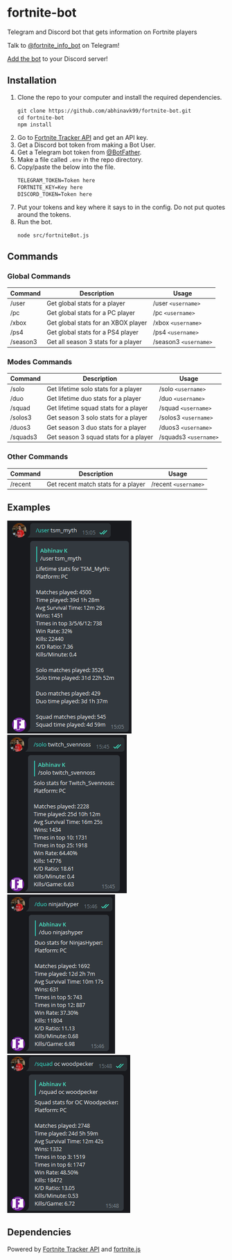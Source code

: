 # fortnite-bot
Telegram and Discord bot that gets information on Fortnite players

Talk to [@fortnite_info_bot](https://t.me/fortnite_info_bot) on Telegram!

[Add the bot](https://discordapp.com/oauth2/authorize?client_id=435307828891090944&scope=bot) to your Discord server!

## Installation
1. Clone the repo to your computer and install the required dependencies.
    ```console
    git clone https://github.com/abhinavk99/fortnite-bot.git
    cd fortnite-bot
    npm install
    ```
2. Go to [Fortnite Tracker API](https://fortnitetracker.com/site-api) and get an API key.
3. Get a Discord bot token from making a Bot User.
4. Get a Telegram bot token from [@BotFather](https://t.me/BotFather).
5. Make a file called `.env` in the repo directory.
6. Copy/paste the below into the file.
    ```
    TELEGRAM_TOKEN=Token here
    FORTNITE_KEY=Key here
    DISCORD_TOKEN=Token here
    ```
7. Put your tokens and key where it says to in the config. Do not put quotes around the tokens.
8. Run the bot.
    ```console
    node src/fortniteBot.js
    ```

## Commands

### Global Commands
| Command | Description | Usage |
| --- | --- | --- |
| /user | Get global stats for a player | /user `<username>` |
| /pc | Get global stats for a PC player | /pc `<username>` |
| /xbox | Get global stats for an XBOX player | /xbox `<username>` |
| /ps4 | Get global stats for a PS4 player | /ps4 `<username>` |
| /season3 | Get all season 3 stats for a player | /season3 `<username>` |


### Modes Commands
| Command | Description | Usage |
| --- | --- | --- |
| /solo | Get lifetime solo stats for a player | /solo `<username>` |
| /duo | Get lifetime duo stats for a player | /duo `<username>` |
| /squad | Get lifetime squad stats for a player | /squad `<username>` |
| /solos3 | Get season 3 solo stats for a player | /solos3 `<username>` |
| /duos3 | Get season 3 duo stats for a player | /duos3 `<username>` |
| /squads3 | Get season 3 squad stats for a player | /squads3 `<username>` |

### Other Commands
| Command | Description | Usage |
| --- | --- | --- |
| /recent | Get recent match stats for a player | /recent `<username>` |

## Examples
![](examples/user.png)
![](examples/solo.png)
![](examples/duo.png)
![](examples/squad.png)

## Dependencies
Powered by [Fortnite Tracker API](https://fortnitetracker.com/site-api) and [fortnite.js](https://github.com/ickerio/fortnite.js)
